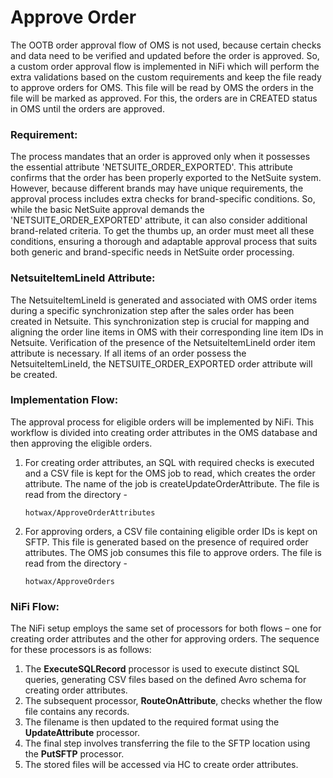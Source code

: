 # Approve Order

The OOTB order approval flow of OMS is not used, because certain checks and data need to be verified and updated before the order is approved. So, a custom order approval flow is implemented in NiFi which will perform the extra validations based on the custom requirements and keep the file ready to approve orders for OMS. This file will be read by OMS the orders in the file will be marked as approved. For this, the orders are in CREATED status in OMS until the orders are approved.

### Requirement:

The process mandates that an order is approved only when it possesses the essential attribute 'NETSUITE_ORDER_EXPORTED'. This attribute confirms that the order has been properly exported to the NetSuite system. However, because different brands may have unique requirements, the approval process includes extra checks for brand-specific conditions. So, while the basic NetSuite approval demands the 'NETSUITE_ORDER_EXPORTED' attribute, it can also consider additional brand-related criteria. To get the thumbs up, an order must meet all these conditions, ensuring a thorough and adaptable approval process that suits both generic and brand-specific needs in NetSuite order processing.

### **NetsuiteItemLineId Attribute:**&#x20;

The NetsuiteItemLineId is generated and associated with OMS order items during a specific synchronization step after the sales order has been created in Netsuite. This synchronization step is crucial for mapping and aligning the order line items in OMS with their corresponding line item IDs in Netsuite. Verification of the presence of the NetsuiteItemLineId order item attribute is necessary. If all items of an order possess the NetsuiteItemLineId, the NETSUITE_ORDER_EXPORTED order attribute will be created.

### **Implementation Flow:**

The approval process for eligible orders will be implemented by NiFi. This workflow is divided into creating order attributes in the OMS database and then approving the eligible orders.&#x20;

1.  For creating order attributes, an SQL with required checks is executed and a CSV file is kept for the OMS job to read, which creates the order attribute. The name of the job is createUpdateOrderAttribute. The file is read from the directory -

    `hotwax/ApproveOrderAttributes`
2.  For approving orders, a CSV file containing eligible order IDs is kept on SFTP. This file is generated based on the presence of required order attributes. The OMS job consumes this file to approve orders. The file is read from the directory -

    `hotwax/ApproveOrders`

### NiFi Flow:

The NiFi setup employs the same set of processors for both flows – one for creating order attributes and the other for approving orders. The sequence for these processors is as follows:

1. The **ExecuteSQLRecord** processor is used to execute distinct SQL queries, generating CSV files based on the defined Avro schema for creating order attributes.
2. The subsequent processor, **RouteOnAttribute**, checks whether the flow file contains any records.
3. The filename is then updated to the required format using the **UpdateAttribute** processor.
4. The final step involves transferring the file to the SFTP location using the **PutSFTP** processor.
5. The stored files will be accessed via HC to create order attributes.
